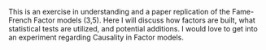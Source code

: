 This is an exercise in understanding and a paper replication of the Fame-French Factor models (3,5). Here I will discuss how factors are built, what statistical tests are utilized, 
and potential additions. I would love to get into an experiment regarding Causality in Factor models.  
